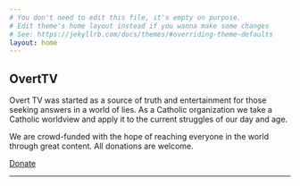```yaml
---
# You don't need to edit this file, it's empty on purpose.
# Edit theme's home layout instead if you wanna make some changes
# See: https://jekyllrb.com/docs/themes/#overriding-theme-defaults
layout: home
---
```


<h2>Overt<span class="logo-overt-red">TV</span></h2>
<p>Overt TV was started as a source of truth and entertainment for those seeking answers in a world of lies. As a Catholic organization we take a Catholic worldview and apply it to the current struggles of our day and age.</p>
<p>We are crowd-funded with the hope of reaching everyone in the world through great content. All donations are welcome.</p>
<a href="https://www.patreon.com/overttv">Donate</a>

<hr>
<br>